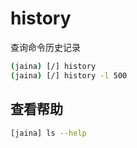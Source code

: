 history
========================
查询命令历史记录

```bash
(jaina) [/] history
(jaina) [/] history -l 500
```

## 查看帮助
```bash
[jaina] ls --help
```
